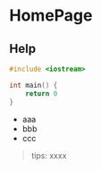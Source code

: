 # HomePage

## Help

```c++
#include <iostream>

int main() {
    return 0
}
```

- aaa
- bbb
- ccc

> tips: xxxx

